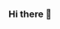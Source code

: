 ### Hi there 👋

<!--

![cross](https://user-images.githubusercontent.com/84070777/229795670-4352c919-801f-435e-a1ad-959f8d3be07f.png)

**mad-jw/mad-jw** is a ✨ _special_ ✨ repository because its `README.md` (this file) appears on your GitHub profile.

Here are some ideas to get you started:

- 🔭 I’m currently working on ...
- 🌱 I’m currently learning ...
- 👯 I’m looking to collaborate on ...
- 🤔 I’m looking for help with ... 
- 💬 Ask me about ...
- 📫 How to reach me: ...
- 😄 Pronouns: ...
- ⚡ Fun fact: ...
-->
